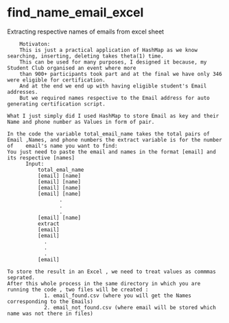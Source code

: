 # find_name_email_excel
Extracting respective names of emails from excel sheet

        Motivaton:
        This is just a practical application of HashMap as we know searching, inserting, deleting takes theta(1) time.
        This can be used for many purposes, I designed it because, my Student Club organised an event where more 
        than 900+ participants took part and at the final we have only 346 were eligible for certification.
        And at the end we end up with having eligible student's Email addresses.
        But we required names respective to the Email address for auto generating certification script.

    What I just simply did I used HashMap to store Email as key and their Name and phone number as Values in form of pair.
    
    In the code the variable total_email_name takes the total pairs of Email ,Names, and phone numbers the extract variable is for the number of    email's name you want to find:
    You just need to paste the email and names in the format [email] and its respective [names]
          Input:
              total_emal_name
              [email] [name]
              [email] [name]
              [email] [name]
              [email] [name]
                     .
                     . 
                     .
              [email] [name]
              extract
              [email]
              [email]
                .
                .
                .
              [email]
    
    To store the result in an Excel , we need to treat values as commmas seprated.
    After this whole process in the same directory in which you are running the code , two files will be created :
                1. email_found.csv (where you will get the Names corresponding to the Emails)
                2. email_not_found.csv (where email will be stored which name was not there in files)
              
